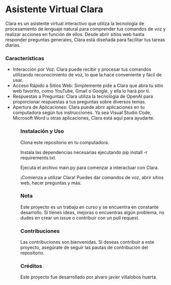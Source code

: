 <boby>
<h1> Asistente Virtual Clara </h1>


</h2>Clara es un asistente virtual interactivo que utiliza la tecnología de procesamiento de lenguaje natural para comprender tus comandos de voz y realizar acciones en función de ellos. Desde abrir sitios web hasta responder preguntas generales, Clara está diseñada para facilitar tus tareas diarias.</h2>

<h3>Características</h3>

<ul>

<li>Interacción por Voz: Clara puede recibir y procesar tus comandos utilizando reconocimiento de voz, lo que la hace conveniente y fácil de usar.</li>

<li>Acceso Rápido a Sitios Web: Simplemente pide a Clara que abra tu sitio web favorito, como YouTube, Gmail o Google, y ella lo hará por ti.</li>

<li>Respuestas a Preguntas: Clara utiliza la tecnología de OpenAI para proporcionar respuestas a tus preguntas sobre diversos temas.</li>

<li>Apertura de Aplicaciones: Clara puede abrir aplicaciones en tu computadora según tus instrucciones. Ya sea Visual Studio Code, Microsoft Word u otras aplicaciones, Clara está aquí para ayudarte.</li>

<ul/>

<h3>Instalación y Uso</h3>
Clona este repositorio en tu computadora.

Instala las dependencias necesarias ejecutando pip install -r requirements.txt.

Ejecuta el archivo main.py para comenzar a interactuar con Clara.

¡Comienza a utilizar Clara! Puedes dar comandos de voz, abrir sitios web, hacer preguntas y más.

<h3>Nota</h3>
Este proyecto es un trabajo en curso y se encuentra en constante desarrollo. Si tienes ideas, mejoras o encuentras algún problema, no dudes en crear un issue o contribuir con un pull request.

<h3>Contribuciones</h3>
Las contribuciones son bienvenidas. Si deseas contribuir a este proyecto, asegúrate de seguir las pautas de contribución del repositorio.

<h3>Créditos</h3>
Este proyecto fue desarrollado por alvaro javier villalobos huerta.

</boby>
